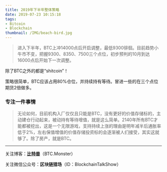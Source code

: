 ```yaml
---
title: 2019年下半年整体策略
date: 2019-07-23 10:15:18
tags: 
- Bitcoin
- Blockchain
thumbnail: /IMG/beach-bird.jpg
---
```


> 进入下半年，BTC上冲14000点后开启调整，最低9300徘徊。目前趋势小牛市不变，把握9300、8350、7500三个点位，初步预判的10月到达16000点后开始下一次调整。

除了BTC之外的都是“shitcoin”！

策略很简单，BTC应该占用80%仓位，并持续持有等待。冒进一些的在三个点位期货2倍做多。

### 专注一件事情

> 无论如何，目前机构入厂仅仅且只能是BTC，没有更好的价值存储标的，主动建仓行动起来，被动持有等待增值，就是这么简单。2140年所有BTC才能都被挖出，这是一个无限游戏，支持持续上涨的理由是明年减半后通胀率低于2%，左右保值增值的价值存储投资标的会逐渐被人们接受，其实这就够了。除了房产，就是BTC。



------

关注博客：**[比特兽](https://btc.monster)**（BTC.Monster）

关注微信公众号：**区块链猎场**（ID：BlockchainTalkShow）